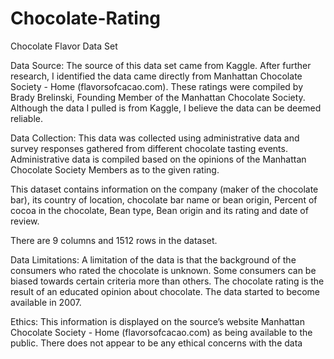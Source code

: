 # Chocolate-Rating

Chocolate Flavor Data Set

Data Source: The source of this data set came from Kaggle. After further research, I identified the data came 
directly from Manhattan Chocolate Society - Home (flavorsofcacao.com). These ratings were compiled by 
Brady Brelinski, Founding Member of the Manhattan Chocolate Society. Although the data I pulled is 
from Kaggle, I believe the data can be deemed reliable. 

Data Collection:
This data was collected using administrative data and survey responses gathered from different 
chocolate tasting events. Administrative data is compiled based on the opinions of the Manhattan Chocolate Society 
Members as to the given rating.

This dataset contains information on the company (maker of the chocolate bar), its country of location,
chocolate bar name or bean origin, Percent of cocoa in the chocolate, Bean type, Bean origin and its 
rating and date of review.

There are 9 columns and 1512 rows in the dataset.

Data Limitations:
A limitation of the data is that the background of the consumers who rated the chocolate is unknown.
Some consumers can be biased towards certain criteria more than others. The chocolate rating is the 
result of an educated opinion about chocolate. The data started to become available in 2007.

Ethics:
This information is displayed on the source’s website Manhattan Chocolate Society - Home 
(flavorsofcacao.com) as being available to the 
public. There does not appear to be any ethical concerns with the data
